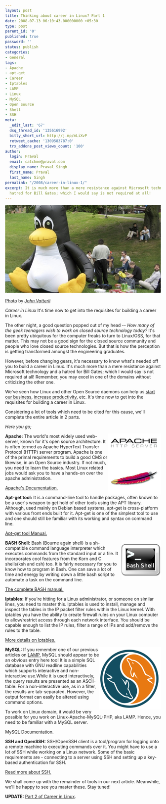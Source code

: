 ```yaml
---
layout: post
title: Thinking about career in Linux? Part 1
date: 2008-07-13 06:10:43.000000000 +05:30
type: post
parent_id: '0'
published: true
password: ''
status: publish
categories:
- General
tags:
- Apache
- apt-get
- Career
- Iptables
- LAMP
- Linux
- MySQL
- Open Source
- Shell
- SSH
meta:
  _edit_last: '67'
  dsq_thread_id: '135616992'
  bitly_short_url: http://j.mp/mLiXvP
  retweet_cache: '1309583787:0'
  trx_addons_post_views_count: '100'
author:
  login: Praval
  email: catchme@praval.com
  display_name: Praval Singh
  first_name: Praval
  last_name: Singh
permalink: "/2008/career-in-linux-1/"
excerpt: It is much more than a mere resistance against Microsoft technology and a
  hatred for Bill Gates; which I would say is not required at all!
---
```

<div class="figure"><img src="/static/2008/07/linux-career-1.jpg" alt="Linux Career" />
<p class="credit"><abbr class="type" title="Photograph">Photo</abbr> by <cite><a href="http://www.flickr.com/photos/jvetterli/225724064/">John Vatterli</a></cite></p>
<p class="caption"><em class="title">Career in Linux</em> It's time now to get into the requisites for building a career in Linux.</p>
</div>
<p>The other night, a good question popped out of my head -- <em>How many of the geek teenagers wish to work on closed source technology today?</em> It's been pretty ubiquitous for the computer freaks to turn to Linux/OSS, for that matter. This may not be a good sign for the closed source community and people who love closed source technologies. But that is how the perception is getting transformed amongst the engineering graduates.</p>
<p>However, before changing gears, it's necessary to know what's needed off you to build a career in Linux. It's much more than a mere resistance against Microsoft technology and a hatred for Bill Gates; which I would say is not required at all! Remember, you may excel in one of the domains without criticizing the other one.</p>
<p>We've seen how Linux and other Open Source daemons can help us <a href="http://brajeshwar.wpengine.com/2008/open-sourced-office/">start our business</a>, <a href="http://brajeshwar.wpengine.com/2008/be-super-productive-with-linux/">increase productivity</a>, etc. It's time now to get into the requisites for building a career in Linux.</p>
<p>Considering a lot of tools which need to be cited for this cause, we'll complete the entire article in 2 parts.</p>
<p><em>Here you go;</em></p>
<p><img src="/static/2008/07/apache.jpg" alt="Apache Server" style="border: 0 none; float: right;" /><strong>Apache:</strong> The world's most widely used web-server, known for it's open source architecture. It is often termed as Apache HyperText Transfer Protocol (HTTP) server program. Apache is one of the primal requirements to build a good CMS or likewise, in an Open Source industry. If not much, you need to learn the basics. Most Linux related jobs would ask you to have a hands-on over the apache administration.</p>
<p><a href="http://httpd.apache.org/docs/">Apache's Documentation.</a></p>
<p><strong>Apt-get tool:</strong> It is a command-line tool to handle packages, often known to be a user's weapon to get hold of other tools using the APT library. Although, used mainly on Debian based systems, apt-get is cross-platform with various front ends built for it. Apt-get is one of the simplest tool to use and one should still be familiar with its working and syntax on command line.</p>
<p><a href="http://linux.die.net/man/8/apt-get">Apt-get tool Manual.</a></p>
<p><img src="/static/2008/07/bash-shell.png" alt="BASH Shell" style="border: 0 none; float: right;" /><strong>BASH Shell:</strong> Bash (Bourne again shell) is a sh-compatible command language interpreter which executes commands from the standard input or a file. It incorporates cool features from the Korn and C shells(ksh and csh) too. It is fairly necessary for you to know how to program in Bash. One can save a lot of time and energy by writing down a little bash script to automate a task on the command line.</p>
<p><a href="http://linux.die.net/man/1/bash">The complete BASH manual.</a></p>
<p><strong>Iptables:</strong> If you're hitting for a Linux administrator, or someone on similar lines, you need to master this. Iptables is used to install, manage and inspect the tables in the IP packet filter rules within the Linux kernel. With iptables you have the ability to create firewall rules on your Linux computer to allow/restrict access through each network interface. You should be capable enough to list the IP rules, filter a range of IPs and add/remove the rules to the table.</p>
<p><a href="http://linux.die.net/man/8/iptables">More details on Iptables.</a></p>
<p><img src="/static/2008/07/mysql.png" alt="MySQL" style="width: 200px; border: 0 none; float: right;" /><strong>MySQL:</strong> If you remember one of our previous articles on <a href="http://brajeshwar.wpengine.com/2008/ready-for-lamp/">LAMP</a>, MySQL should appear to be an obvious entry here too! It is a simple SQL database with GNU readline capabilities which supports interactive and non-interactive use.While it is used interactively, the query results are presented as an ASCII-table. For a non-interactive use, as in a filter, the results are tab-separated. However, the output format can easily be altered using command options.</p>
<p>To work on Linux domain, it would be very possible for you  work on Linux-Apache-MySQL-PHP, aka LAMP. Hence, you need to be familiar with a MySQL server.</p>
<p><a href="http://dev.mysql.com/doc/">MySQL Documentation.</a></p>
<p><strong>SSH and OpenSSH:</strong> SSH/OpenSSH client is a tool/program for logging onto a remote machine to executing commands over it. You might have to use a lot of SSH while working on a Linux network. Some of the basic requirements are - connecting to a server using SSH and setting up a key-based authentication for SSH.</p>
<p><a href="http://www.employees.org/%7Esatch/ssh/faq/ssh-faq.html">Read more about SSH.</a></p>
<p>We shall come up with the remainder of tools in our next article. Meanwhile, we'll be happy to see you master these. Stay tuned!</p>
<p><strong>UPDATE:</strong> <a href="http://brajeshwar.wpengine.com/2008/career-in-linux-2/">Part 2 of Career in Linux</a>.</p>
